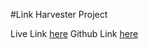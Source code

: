 #Link Harvester Project

Live Link [here](http://imanuelgittens.github.io/learning-web-components/linkHarvester/index.html)
Github Link [here](https://github.com/imanuelgittens/learning-web-components/tree/master/linkHarvester)